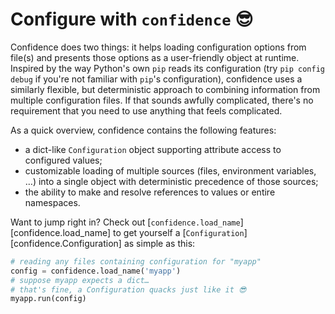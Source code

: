 # Configure with `confidence` 😎

Confidence does two things: it helps loading configuration options from file(s) and presents those options as a user-friendly object at runtime.
Inspired by the way Python's own ``pip`` reads its configuration (try ``pip config debug`` if you're not familiar with ``pip``'s configuration),
confidence uses a similarly flexible, but deterministic approach to combining information from multiple configuration files.
If that sounds awfully complicated, there's no requirement that you need to use anything that feels complicated.

As a quick overview, confidence contains the following features:

- a dict-like `Configuration` object supporting attribute access to configured values;
- customizable loading of multiple sources (files, environment variables, …) into a single object with deterministic precedence of those sources;
- the ability to make and resolve references to values or entire namespaces.

Want to jump right in?
Check out [`confidence.load_name`][confidence.load_name] to get yourself a [`Configuration`][confidence.Configuration] as simple as this:

```python
# reading any files containing configuration for "myapp"
config = confidence.load_name('myapp')
# suppose myapp expects a dict… 
# that's fine, a Configuration quacks just like it 😎
myapp.run(config)
```
